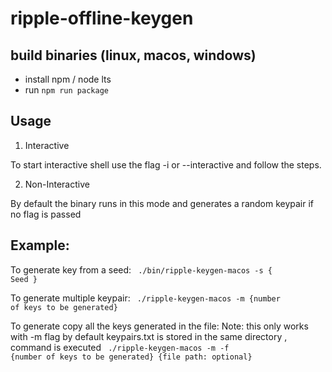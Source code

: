 # ripple-offline-keygen

## build binaries (linux, macos, windows)

- install npm / node lts
- run `npm run package`

## Usage

1. Interactive

To start interactive shell use the flag -i or --interactive and follow the steps.

2. Non-Interactive

By default the binary runs in this mode and generates a random keypair if no flag is passed

## Example: 

To generate key from a seed:
<code>
./bin/ripple-keygen-macos -s { Seed }
</code>

To generate multiple keypair:
<code>
./ripple-keygen-macos -m {number of keys to be generated}
</code>

To generate copy all the keys generated in the file:
Note: this only works with -m flag by default keypairs.txt is stored in the same directory , command is executed
<code>
./ripple-keygen-macos -m -f {number of keys to be generated} {file path: optional}
</code>